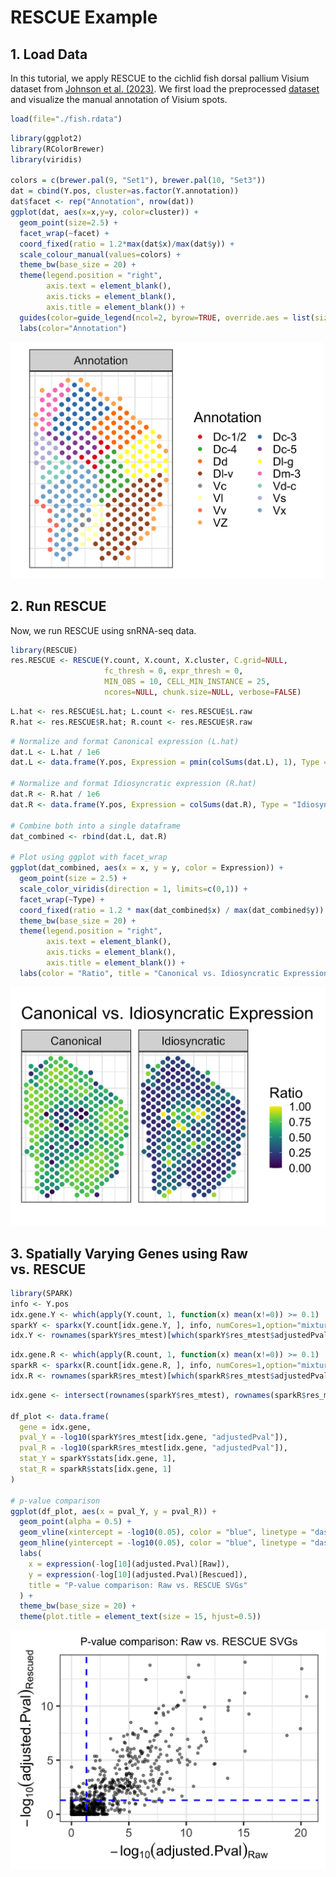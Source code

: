 RESCUE Example
================

## 1. Load Data

In this tutorial, we apply RESCUE to the cichlid fish dorsal pallium
Visium dataset from [Johnson et al. (2023)](https://www.nature.com/articles/s41467-023-40331-9). We first load the preprocessed [dataset](https://github.com/brunoyjlee/RESCUE/tree/main/data) and visualize the manual annotation of Visium spots.

``` r
load(file="./fish.rdata") 
```

``` r
library(ggplot2)
library(RColorBrewer)
library(viridis)

colors = c(brewer.pal(9, "Set1"), brewer.pal(10, "Set3"))
dat = cbind(Y.pos, cluster=as.factor(Y.annotation))
dat$facet <- rep("Annotation", nrow(dat))
ggplot(dat, aes(x=x,y=y, color=cluster)) + 
  geom_point(size=2.5) +
  facet_wrap(~facet) +
  coord_fixed(ratio = 1.2*max(dat$x)/max(dat$y)) +
  scale_colour_manual(values=colors) +
  theme_bw(base_size = 20) +
  theme(legend.position = "right",
        axis.text = element_blank(),
        axis.ticks = element_blank(),
        axis.title = element_blank()) +
  guides(color=guide_legend(ncol=2, byrow=TRUE, override.aes = list(size=2))) +
  labs(color="Annotation")
```
<img src="fish-fig1.png" width="500">

## 2. Run RESCUE

Now, we run RESCUE using snRNA-seq data.

``` r
library(RESCUE)
res.RESCUE <- RESCUE(Y.count, X.count, X.cluster, C.grid=NULL, 
                     fc_thresh = 0, expr_thresh = 0, 
                     MIN_OBS = 10, CELL_MIN_INSTANCE = 25,
                     ncores=NULL, chunk.size=NULL, verbose=FALSE)
```

``` r
L.hat <- res.RESCUE$L.hat; L.count <- res.RESCUE$L.raw
R.hat <- res.RESCUE$R.hat; R.count <- res.RESCUE$R.raw
```

``` r
# Normalize and format Canonical expression (L.hat)
dat.L <- L.hat / 1e6
dat.L <- data.frame(Y.pos, Expression = pmin(colSums(dat.L), 1), Type = "Canonical")

# Normalize and format Idiosyncratic expression (R.hat)
dat.R <- R.hat / 1e6
dat.R <- data.frame(Y.pos, Expression = colSums(dat.R), Type = "Idiosyncratic")

# Combine both into a single dataframe
dat_combined <- rbind(dat.L, dat.R)

# Plot using ggplot with facet_wrap
ggplot(dat_combined, aes(x = x, y = y, color = Expression)) +
  geom_point(size = 2.5) +
  scale_color_viridis(direction = 1, limits=c(0,1)) +
  facet_wrap(~Type) +
  coord_fixed(ratio = 1.2 * max(dat_combined$x) / max(dat_combined$y)) +
  theme_bw(base_size = 20) +
  theme(legend.position = "right",
        axis.text = element_blank(),
        axis.ticks = element_blank(),
        axis.title = element_blank()) +
  labs(color = "Ratio", title = "Canonical vs. Idiosyncratic Expression")
```

<img src="fish-fig2.png" width="600">

## 3. Spatially Varying Genes using Raw vs. RESCUE

``` r
library(SPARK)
info <- Y.pos
idx.gene.Y <- which(apply(Y.count, 1, function(x) mean(x!=0)) >= 0.1)
sparkY <- sparkx(Y.count[idx.gene.Y, ], info, numCores=1,option="mixture")
idx.Y <- rownames(sparkY$res_mtest)[which(sparkY$res_mtest$adjustedPval < 0.05)]
```

``` r
idx.gene.R <- which(apply(R.count, 1, function(x) mean(x!=0)) >= 0.1)
sparkR <- sparkx(R.count[idx.gene.R, ], info, numCores=1,option="mixture")
idx.R <- rownames(sparkR$res_mtest)[which(sparkR$res_mtest$adjustedPval < 0.05)]
```

``` r
idx.gene <- intersect(rownames(sparkY$res_mtest), rownames(sparkR$res_mtest))

df_plot <- data.frame(
  gene = idx.gene,
  pval_Y = -log10(sparkY$res_mtest[idx.gene, "adjustedPval"]),
  pval_R = -log10(sparkR$res_mtest[idx.gene, "adjustedPval"]),
  stat_Y = sparkY$stats[idx.gene, 1],
  stat_R = sparkR$stats[idx.gene, 1]
)

# p-value comparison
ggplot(df_plot, aes(x = pval_Y, y = pval_R)) +
  geom_point(alpha = 0.5) +
  geom_vline(xintercept = -log10(0.05), color = "blue", linetype = "dashed", lwd=1) +
  geom_hline(yintercept = -log10(0.05), color = "blue", linetype = "dashed", lwd=1) +
  labs(
    x = expression(-log[10](adjusted.Pval)[Raw]),
    y = expression(-log[10](adjusted.Pval)[Rescued]),
    title = "P-value comparison: Raw vs. RESCUE SVGs"
  ) +
  theme_bw(base_size = 20) +
  theme(plot.title = element_text(size = 15, hjust=0.5))
```

<img src="fish-fig3.png" width="600">
